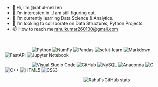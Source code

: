 - 👋 Hi, I’m @rahul-netizen
- 👀 I’m interested in ..I am still figuring out.
- 🌱 I’m currently learning Data Science & Analytics.
- 💞️ I’m looking to collaborate on Data Structures, Python Projects.
- 📫 How to reach me rahulkumar260100@gmail.com
<br>

&emsp; &emsp; &emsp; &emsp; &emsp;![Python](https://img.shields.io/badge/python-3670A0?style=for-the-badge&logo=python&logoColor=ffdd54)
![NumPy](https://img.shields.io/badge/numpy-%23013243.svg?style=for-the-badge&logo=numpy&logoColor=white)
![Pandas](https://img.shields.io/badge/pandas-%23150458.svg?style=for-the-badge&logo=pandas&logoColor=white)
![scikit-learn](https://img.shields.io/badge/scikit--learn-%23F7931E.svg?style=for-the-badge&logo=scikit-learn&logoColor=white)
![Markdown](https://img.shields.io/badge/markdown-%23000000.svg?style=for-the-badge&logo=markdown&logoColor=white)
![FastAPI](https://img.shields.io/badge/FastAPI-005571?style=for-the-badge&logo=fastapi)
![Jupyter Notebook](https://img.shields.io/badge/jupyter-%23FA0F00.svg?style=for-the-badge&logo=jupyter&logoColor=white)

&emsp; &emsp; &emsp; &emsp; &emsp;![Visual Studio Code](https://img.shields.io/badge/Visual%20Studio%20Code-0078d7.svg?style=for-the-badge&logo=visual-studio-code&logoColor=white)
![GitHub](https://img.shields.io/badge/github-%23121011.svg?style=for-the-badge&logo=github&logoColor=white)
![MySQL](https://img.shields.io/badge/mysql-%2300f.svg?style=for-the-badge&logo=mysql&logoColor=white)
![Anaconda](https://img.shields.io/badge/Anaconda-%2344A833.svg?style=for-the-badge&logo=anaconda&logoColor=white)
![C](https://img.shields.io/badge/c-%2300599C.svg?style=for-the-badge&logo=c&logoColor=white)
![C++](https://img.shields.io/badge/c++-%2300599C.svg?style=for-the-badge&logo=c%2B%2B&logoColor=white)
![HTML5](https://img.shields.io/badge/html5-%23E34F26.svg?style=for-the-badge&logo=html5&logoColor=white)
![CSS3](https://img.shields.io/badge/css3-%231572B6.svg?style=for-the-badge&logo=css3&logoColor=white)


<!---
rahul-netizen/rahul-netizen is a ✨ special ✨ repository because its `README.md` (this file) appears on your GitHub profile.
You can click the Preview link to take a look at your changes.
--->

&emsp; &emsp; &emsp; &emsp;&emsp; &emsp; &emsp; &emsp;&emsp; &emsp; &emsp; &emsp;&emsp; &emsp; &emsp;![Rahul's GitHub stats](https://github-readme-stats.vercel.app/api?username=rahul-netizen&show_icons=true&theme=white)

